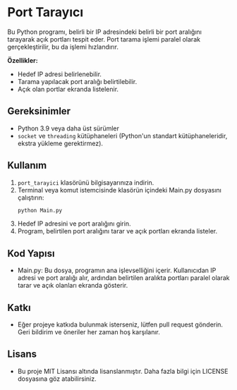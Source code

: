 # Port Tarayıcı

Bu Python programı, belirli bir IP adresindeki belirli bir port aralığını tarayarak açık portları tespit eder. Port tarama işlemi paralel olarak gerçekleştirilir, bu da işlemi hızlandırır.

**Özellikler:**

- Hedef IP adresi belirlenebilir.
- Tarama yapılacak port aralığı belirtilebilir.
- Açık olan portlar ekranda listelenir.
  
## Gereksinimler

- Python 3.9 veya daha üst sürümler
- `socket` ve `threading` kütüphaneleri (Python'un standart kütüphaneleridir, ekstra yükleme gerektirmez).
  
## Kullanım

1. `port_tarayici` klasörünü bilgisayarınıza indirin.
2. Terminal veya komut istemcisinde klasörün içindeki Main.py dosyasını çalıştırın:
    ```bash
    python Main.py
    ```
3. Hedef IP adresini ve port aralığını girin.
4. Program, belirtilen port aralığını tarar ve açık portları ekranda listeler.

## Kod Yapısı

- Main.py: Bu dosya, programın ana işlevselliğini içerir. Kullanıcıdan IP adresi ve port aralığı alır, ardından belirtilen aralıkta portları paralel olarak tarar ve açık olanları ekranda gösterir.

## Katkı

- Eğer projeye katkıda bulunmak isterseniz, lütfen pull request gönderin. Geri bildirim ve öneriler her zaman hoş karşılanır.

## Lisans

- Bu proje MIT Lisansı altında lisanslanmıştır. Daha fazla bilgi için LICENSE dosyasına göz atabilirsiniz.
